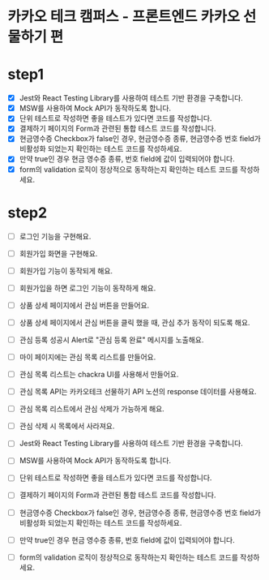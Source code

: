 # 카카오 테크 캠퍼스 - 프론트엔드 카카오 선물하기 편
# step1

- [X] Jest와 React Testing Library를 사용하여 테스트 기반 환경을 구축합니다.
- [X] MSW를 사용하여 Mock API가 동작하도록 합니다.
- [X] 단위 테스트로 작성하면 좋을 테스트가 있다면 코드를 작성합니다.
- [X] 결제하기 페이지의 Form과 관련된 통합 테스트 코드를 작성합니다.
- [X] 현금영수증 Checkbox가 false인 경우, 현금영수증 종류, 현금영수증 번호 field가 비활성화 되었는지 확인하는 테스트 코드를 작성하세요.
- [X] 만약 true인 경우 현금 영수증 종류, 번호 field에 값이 입력되어야 합니다.
- [X] form의 validation 로직이 정상적으로 동작하는지 확인하는 테스트 코드를 작성하세요.

# step2
- [ ] 로그인 기능을 구현해요.
- [ ] 회원가입 화면을 구현해요.
- [ ] 회원가입 기능이 동작되게 해요.
- [ ] 회원가입을 하면 로그인 기능이 동작하게 해요.
- [ ] 상품 상세 페이지에서 관심 버튼을 만들어요.
- [ ] 상품 상세 페이지에서 관심 버튼을 클릭 했을 때, 관심 추가 동작이 되도록 해요.
- [ ] 관심 등록 성공시 Alert로 "관심 등록 완료" 메시지를 노출해요.
- [ ] 마이 페이지에는 관심 목록 리스트를 만들어요.
- [ ] 관심 목록 리스트는 chackra UI를 사용해서 만들어요.
- [ ] 관심 목록 API는  카카오테크 선물하기 API 노션의 response 데이터를 사용해요.
- [ ] 관심 목록 리스트에서 관심 삭제가 가능하게 해요.
- [ ] 관심 삭제 시 목록에서 사라져요.

- [ ] Jest와 React Testing Library를 사용하여 테스트 기반 환경을 구축합니다.
- [ ] MSW를 사용하여 Mock API가 동작하도록 합니다.
- [ ] 단위 테스트로 작성하면 좋을 테스트가 있다면 코드를 작성합니다.
- [ ] 결제하기 페이지의 Form과 관련된 통합 테스트 코드를 작성합니다.
- [ ] 현금영수증 Checkbox가 false인 경우, 현금영수증 종류, 현금영수증 번호 field가 비활성화 되었는지 확인하는 테스트 코드를 작성하세요.
- [ ] 만약 true인 경우 현금 영수증 종류, 번호 field에 값이 입력되어야 합니다.
- [ ] form의 validation 로직이 정상적으로 동작하는지 확인하는 테스트 코드를 작성하세요.

